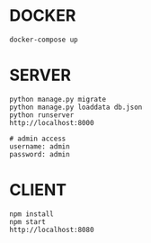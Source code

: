 # DOCKER
    docker-compose up

# SERVER
    python manage.py migrate
    python manage.py loaddata db.json
    python runserver
    http://localhost:8000
    
    # admin access
    username: admin
    password: admin

# CLIENT
    npm install
    npm start
    http://localhost:8080
    
